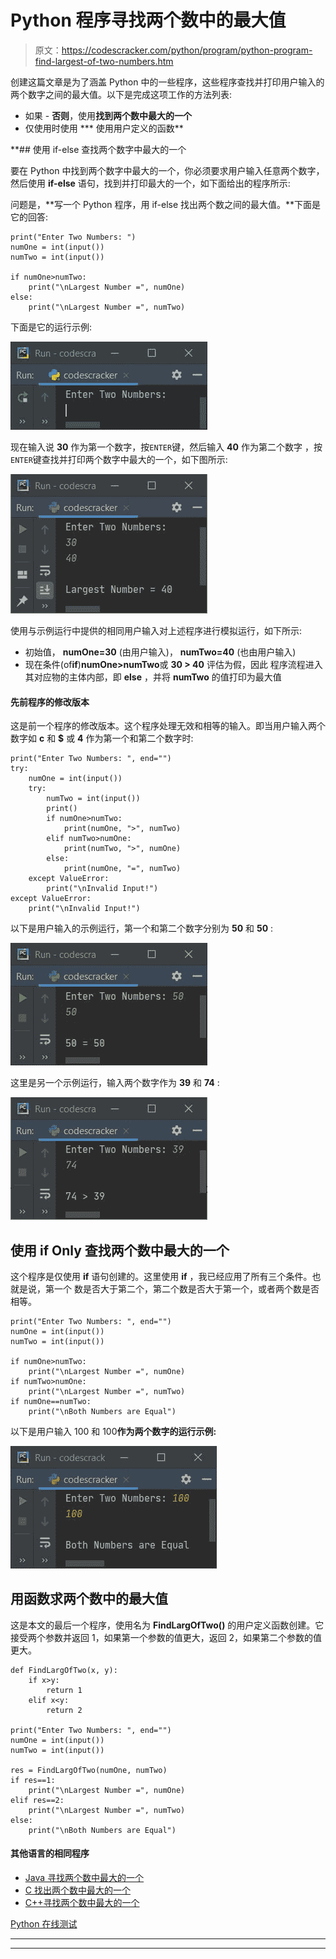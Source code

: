 # Python 程序寻找两个数中的最大值

> 原文：<https://codescracker.com/python/program/python-program-find-largest-of-two-numbers.htm>

创建这篇文章是为了涵盖 Python 中的一些程序，这些程序查找并打印用户输入的两个数字之间的最大值。以下是完成这项工作的方法列表:

*   如果 - **否则**，使用**找到两个数中最大的一个**
*   仅使用时使用
***   使用用户定义的函数**

 **## 使用 if-else 查找两个数字中最大的一个

要在 Python 中找到两个数字中最大的一个，你必须要求用户输入任意两个数字，然后使用 **if-else** 语句，找到并打印最大的一个，如下面给出的程序所示:

问题是，**写一个 Python 程序，用 if-else 找出两个数之间的最大值。**下面是它的回答:

```
print("Enter Two Numbers: ")
numOne = int(input())
numTwo = int(input())

if numOne>numTwo:
    print("\nLargest Number =", numOne)
else:
    print("\nLargest Number =", numTwo)
```

下面是它的运行示例:

![find largest of two number python](img/04275fb91fdf1e4544e9fb7ecdad3111.png)

现在输入说 **30** 作为第一个数字，按`ENTER`键，然后输入 **40** 作为第二个数字 ，按`ENTER`键查找并打印两个数字中最大的一个，如下图所示:

![print largest of two number python](img/f8599349e4b9e8128f4360b7b1ce5d0a.png)

使用与示例运行中提供的相同用户输入对上述程序进行模拟运行，如下所示:

*   初始值， **numOne=30** (由用户输入)， **numTwo=40** (也由用户输入)
*   现在条件(of**if**)**numOne>numTwo**或 **30 > 40** 评估为假，因此 程序流程进入其对应物的主体内部，即 **else** ，并将 **numTwo** 的值打印为最大值

#### 先前程序的修改版本

这是前一个程序的修改版本。这个程序处理无效和相等的输入。即当用户输入两个数字如 **c** 和 **$** 或 **4** 作为第一个和第二个数字时:

```
print("Enter Two Numbers: ", end="")
try:
    numOne = int(input())
    try:
        numTwo = int(input())
        print()
        if numOne>numTwo:
            print(numOne, ">", numTwo)
        elif numTwo>numOne:
            print(numTwo, ">", numOne)
        else:
            print(numOne, "=", numTwo)
    except ValueError:
        print("\nInvalid Input!")
except ValueError:
    print("\nInvalid Input!")
```

以下是用户输入的示例运行，第一个和第二个数字分别为 **50** 和 **50** :

![largest of two number python](img/ba5efdeb2d3b3b0a7f98809369fe815c.png)

这里是另一个示例运行，输入两个数字作为 **39** 和 **74** :

![python find largest of two numbers](img/f2c7101fdb9c5d53dc2f00977cd3a7d9.png)

## 使用 if Only 查找两个数中最大的一个

这个程序是仅使用 **if** 语句创建的。这里使用 **if** ，我已经应用了所有三个条件。也就是说，第一个 数是否大于第二个，第二个数是否大于第一个，或者两个数是否相等。

```
print("Enter Two Numbers: ", end="")
numOne = int(input())
numTwo = int(input())

if numOne>numTwo:
    print("\nLargest Number =", numOne)
if numTwo>numOne:
    print("\nLargest Number =", numTwo)
if numOne==numTwo:
    print("\nBoth Numbers are Equal")
```

以下是用户输入 100 和 100**作为两个数字的运行示例:**

![python program greatest of two numbers](img/578d82387254085a65a2cdde55a8f9e2.png)

## 用函数求两个数中的最大值

这是本文的最后一个程序，使用名为 **FindLargOfTwo()** 的用户定义函数创建。它 接受两个参数并返回 1，如果第一个参数的值更大，返回 2，如果第二个参数的值更大。

```
def FindLargOfTwo(x, y):
    if x>y:
        return 1
    elif x<y:
        return 2

print("Enter Two Numbers: ", end="")
numOne = int(input())
numTwo = int(input())

res = FindLargOfTwo(numOne, numTwo)
if res==1:
    print("\nLargest Number =", numOne)
elif res==2:
    print("\nLargest Number =", numTwo)
else:
    print("\nBoth Numbers are Equal")
```

#### 其他语言的相同程序

*   [Java 寻找两个数中最大的一个](/java/program/java-program-find-largest-of-two-numbers.htm)
*   [C 找出两个数中最大的一个](/c/program/c-program-find-greatest-of-two-numbers.htm)
*   [C++寻找两个数中最大的一个](/cpp/program/cpp-program-find-greatest-of-two-numbers.htm)

[Python 在线测试](/exam/showtest.php?subid=10)

* * *

* * ***